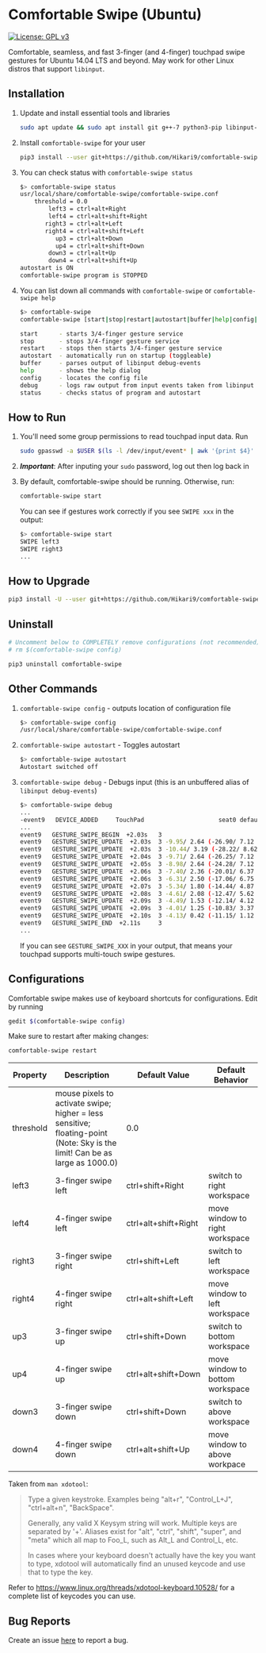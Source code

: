 # Comfortable Swipe (Ubuntu)
[![License: GPL v3](https://img.shields.io/badge/License-GPL%20v3-blue.svg)](https://www.gnu.org/licenses/gpl-3.0)

Comfortable, seamless, and fast 3-finger (and 4-finger) touchpad swipe gestures for Ubuntu 14.04 LTS and beyond. May work for other Linux distros that support `libinput`.

## Installation

1. Update and install essential tools and libraries

    ```bash
    sudo apt update && sudo apt install git g++-7 python3-pip libinput-tools libxdo-dev
    ```

2. Install `comfortable-swipe` for your user

    ```bash
    pip3 install --user git+https://github.com/Hikari9/comfortable-swipe
    ```

3. You can check status with `comfortable-swipe status`

    ```bash
    $> comfortable-swipe status
    usr/local/share/comfortable-swipe/comfortable-swipe.conf
        threshold = 0.0
            left3 = ctrl+alt+Right
            left4 = ctrl+alt+shift+Right
           right3 = ctrl+alt+Left
           right4 = ctrl+alt+shift+Left
              up3 = ctrl+alt+Down
              up4 = ctrl+alt+shift+Down
            down3 = ctrl+alt+Up
            down4 = ctrl+alt+shift+Up
    autostart is ON
    comfortable-swipe program is STOPPED
    ```

3. You can list down all commands with `comfortable-swipe` or `comfortable-swipe help`

    ```bash
    $> comfortable-swipe
    comfortable-swipe [start|stop|restart|autostart|buffer|help|config|debug|status]

    start      - starts 3/4-finger gesture service
    stop       - stops 3/4-finger gesture service
    restart    - stops then starts 3/4-finger gesture service
    autostart  - automatically run on startup (toggleable)
    buffer     - parses output of libinput debug-events
    help       - shows the help dialog
    config     - locates the config file
    debug      - logs raw output from input events taken from libinput
    status     - checks status of program and autostart
    ```

## How to Run

1. You'll need some group permissions to read touchpad input data. Run
    ```bash
    sudo gpasswd -a $USER $(ls -l /dev/input/event* | awk '{print $4}' | head --line=1)
    ```
2. ***Important***: After inputing your `sudo` password, log out then log back in
3. By default, comfortable-swipe should be running. Otherwise, run:
    ```bash
    comfortable-swipe start
    ```
    You can see if gestures work correctly if you see `SWIPE xxx` in the output:

    ```bash
    $> comfortable-swipe start
    SWIPE left3
    SWIPE right3
    ...
    ```

## How to Upgrade

```bash
pip3 install -U --user git+https://github.com/Hikari9/comfortable-swipe
```

## Uninstall

```bash
# Uncomment below to COMPLETELY remove configurations (not recommended)
# rm $(comfortable-swipe config)

pip3 uninstall comfortable-swipe
```

## Other Commands

1. `comfortable-swipe config` - outputs location of configuration file

    ```bash
    $> comfortable-swipe config
    /usr/local/share/comfortable-swipe/comfortable-swipe.conf
    ```

2. `comfortable-swipe autostart` - Toggles autostart
    ```bash
    $> comfortable-swipe autostart
    Autostart switched off
    ```

3. `comfortable-swipe debug` - Debugs input (this is an unbuffered alias of `libinput debug-events`)

    ```bash
    $> comfortable-swipe debug
    ...
    -event9   DEVICE_ADDED     TouchPad                     seat0 default group7  cap:pg  size 70x50mm tap(dl off) left scroll-nat scroll-2fg-edge click-buttonareas-clickfinger dwt-on
    ...
    event9   GESTURE_SWIPE_BEGIN  +2.03s   3
    event9   GESTURE_SWIPE_UPDATE  +2.03s  3 -9.95/ 2.64 (-26.90/ 7.12 unaccelerated)
    event9   GESTURE_SWIPE_UPDATE  +2.03s  3 -10.44/ 3.19 (-28.22/ 8.62 unaccelerated)
    event9   GESTURE_SWIPE_UPDATE  +2.04s  3 -9.71/ 2.64 (-26.25/ 7.12 unaccelerated)
    event9   GESTURE_SWIPE_UPDATE  +2.05s  3 -8.98/ 2.64 (-24.28/ 7.12 unaccelerated)
    event9   GESTURE_SWIPE_UPDATE  +2.06s  3 -7.40/ 2.36 (-20.01/ 6.37 unaccelerated)
    event9   GESTURE_SWIPE_UPDATE  +2.06s  3 -6.31/ 2.50 (-17.06/ 6.75 unaccelerated)
    event9   GESTURE_SWIPE_UPDATE  +2.07s  3 -5.34/ 1.80 (-14.44/ 4.87 unaccelerated)
    event9   GESTURE_SWIPE_UPDATE  +2.08s  3 -4.61/ 2.08 (-12.47/ 5.62 unaccelerated)
    event9   GESTURE_SWIPE_UPDATE  +2.09s  3 -4.49/ 1.53 (-12.14/ 4.12 unaccelerated)
    event9   GESTURE_SWIPE_UPDATE  +2.09s  3 -4.01/ 1.25 (-10.83/ 3.37 unaccelerated)
    event9   GESTURE_SWIPE_UPDATE  +2.10s  3 -4.13/ 0.42 (-11.15/ 1.12 unaccelerated)
    event9   GESTURE_SWIPE_END  +2.11s     3
    ...
    ```

    If you can see `GESTURE_SWIPE_XXX` in your output, that means your touchpad supports multi-touch swipe gestures.

## Configurations

Comfortable swipe makes use of keyboard shortcuts for configurations. Edit by running

```bash
gedit $(comfortable-swipe config)
```

Make sure to restart after making changes:
```bash
comfortable-swipe restart
```

Property  | Description | Default Value | Default Behavior
--------- | ----------- | -------------- | -----
threshold | mouse pixels to activate swipe; higher = less sensitive; floating-point (Note: Sky is the limit! Can be as large as 1000.0) | 0.0
left3     | 3-finger swipe left | ctrl+shift+Right | switch to right workspace
left4     | 4-finger swipe left | ctrl+alt+shift+Right | move window to right workspace
right3    | 3-finger swipe right | ctrl+shift+Left | switch to left workspace
right4    | 4-finger swipe right | ctrl+alt+shift+Left | move window to left workspace
up3       | 3-finger swipe up | ctrl+shift+Down | switch to bottom workspace
up4       | 4-finger swipe up | ctrl+alt+shift+Down | move window to bottom workspace
down3     | 3-finger swipe down | ctrl+shift+Down | switch to above workspace
down4     | 4-finger swipe down | ctrl+alt+shift+Up | move window to above workpace

Taken from `man xdotool`:

> Type a given keystroke. Examples being "alt+r", "Control_L+J",
> "ctrl+alt+n", "BackSpace".
>
> Generally, any valid X Keysym string will work. Multiple keys are
> separated by '+'. Aliases exist for "alt", "ctrl", "shift",
> "super", and "meta" which all map to Foo_L, such as Alt_L and
> Control_L, etc.
>
> In cases where your keyboard doesn't actually have the key you want
> to type, xdotool will automatically find an unused keycode and use
> that to type the key.

Refer to https://www.linux.org/threads/xdotool-keyboard.10528/ for a complete list of keycodes you can use.

## Bug Reports

Create an issue [here](https://github.com/Hikari9/comfortable-swipe-ubuntu/issues/new) to report a bug.
